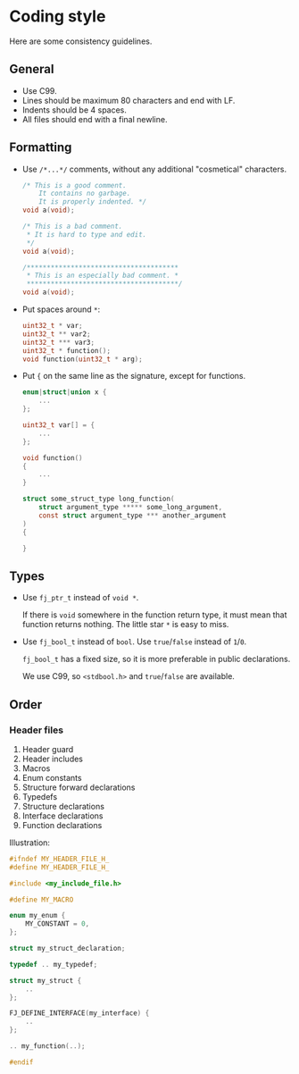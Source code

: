 # Coding style

Here are some consistency guidelines.

## General

* Use C99.
* Lines should be maximum 80 characters and end with LF.
* Indents should be 4 spaces.
* All files should end with a final newline.

## Formatting

* Use `/*...*/` comments, without any additional "cosmetical" characters.
    ```c
    /* This is a good comment.
        It contains no garbage.
        It is properly indented. */
    void a(void);

    /* This is a bad comment.
     * It is hard to type and edit.
     */
    void a(void);

    /**************************************
     * This is an especially bad comment. *
     **************************************/
    void a(void);

    ```

* Put spaces around `*`:
    ```c
    uint32_t * var;
    uint32_t ** var2;
    uint32_t *** var3;
    uint32_t * function();
    void function(uint32_t * arg);
    ```

* Put `{` on the same line as the signature, except for functions.

    ```c
    enum|struct|union x {
        ...
    };

    uint32_t var[] = {
        ...
    };

    void function()
    {
        ...
    }

    struct some_struct_type long_function(
        struct argument_type ***** some_long_argument,
        const struct argument_type *** another_argument
    )
    {

    }
    ```

## Types

* Use `fj_ptr_t` instead of `void *`.

    If there is `void` somewhere in the function return type,
    it must mean that function returns nothing.
    The little star `*` is easy to miss.

* Use `fj_bool_t` instead of `bool`. Use `true`/`false` instead of `1`/`0`.

    `fj_bool_t` has a fixed size, so it is more preferable in public
    declarations.

    We use C99, so `<stdbool.h>` and `true`/`false` are available.

## Order

### Header files

1. Header guard
2. Header includes
3. Macros
4. Enum constants
5. Structure forward declarations
6. Typedefs
7. Structure declarations
8. Interface declarations
9. Function declarations

Illustration:
```c
#ifndef MY_HEADER_FILE_H_
#define MY_HEADER_FILE_H_

#include <my_include_file.h>

#define MY_MACRO

enum my_enum {
    MY_CONSTANT = 0,
};

struct my_struct_declaration;

typedef .. my_typedef;

struct my_struct {
    ..
};

FJ_DEFINE_INTERFACE(my_interface) {
    ..
};

.. my_function(..);

#endif
```
